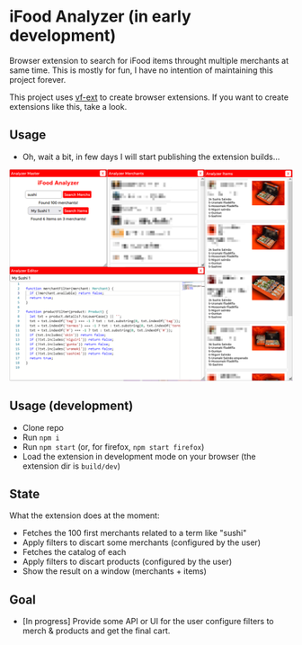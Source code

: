 # iFood Analyzer (in early development)

Browser extension to search for iFood items throught multiple merchants at same time. This is mostly for fun, I have no intention of maintaining this project forever.

This project uses [vf-ext](https://github.com/vanflux/vf-ext) to create browser extensions. If you want to create extensions like this, take a look.

## Usage

- Oh, wait a bit, in few days I will start publishing the extension builds...

![](./docs/images/screenshoot.png)

## Usage (development)

- Clone repo
- Run `npm i`
- Run `npm start` (or, for firefox, `npm start firefox`)
- Load the extension in development mode on your browser (the extension dir is `build/dev`)

## State

What the extension does at the moment:
- Fetches the 100 first merchants related to a term like "sushi"
- Apply filters to discart some merchants (configured by the user)
- Fetches the catalog of each
- Apply filters to discart products (configured by the user)
- Show the result on a window (merchants + items)

## Goal

- [In progress] Provide some API or UI for the user configure filters to merch & products and get the final cart.

